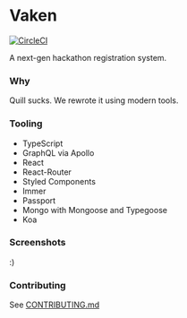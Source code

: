 # Vaken
[![CircleCI](https://circleci.com/gh/VandyHacks/vaken.svg?style=svg)](https://circleci.com/gh/VandyHacks/vaken)

A next-gen hackathon registration system.

### Why

Quill sucks. We rewrote it using modern tools.

### Tooling

- TypeScript
- GraphQL via Apollo
- React
- React-Router
- Styled Components
- Immer
- Passport
- Mongo with Mongoose and Typegoose
- Koa


### Screenshots

:)

### Contributing

See [CONTRIBUTING.md](./CONTRIBUTING.md)
